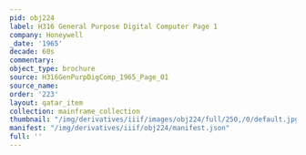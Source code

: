 ```yaml
---
pid: obj224
label: H316 General Purpose Digital Computer Page 1
company: Honeywell
_date: '1965'
decade: 60s
commentary:
object_type: brochure
source: H316GenPurpDigComp_1965_Page_01
source_name:
order: '223'
layout: qatar_item
collection: mainframe_collection
thumbnail: "/img/derivatives/iiif/images/obj224/full/250,/0/default.jpg"
manifest: "/img/derivatives/iiif/obj224/manifest.json"
full: ''
---
```

